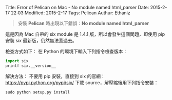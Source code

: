 Title: Error of Pelican on Mac - No module named html_parser
Date: 2015-2-17 22:03
Modified: 2015-2-17
Tags: Pelican
Authur: Ethaniz


> 安裝 **Pelican** 時出現以下錯誤：**No module named html_parser**

這是因為 Mac 自帶的 six module 是 1.4.1 版，所以會發生這個問題，即使用 pip 安裝 six 最新版，仍然無法蓋過去。

檢查方式如下：
在 Python 的環境下輸入下列指令檢查版本：

```python
import six
printf six.__version__
```
解決方法：
不要用 pip 安裝，直接到 six 的官網：https://pypi.python.org/pypi/six/ 下載 source，解壓縮後用下列指令安裝：

```
sudo python setup.py install
```
